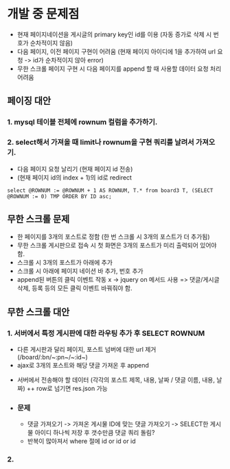 # 개발 중 문제점
- 현재 페이지네이션을 게시글의 primary key인 id를 이용 (자동 증가로 삭제 시 번호가 순차적이지 않음)
- 다음 페이지, 이전 페이지 구현이 어려움 (현재 페이지 아이디에 1을 추가하여 url 요청 -> id가 순차적이지 않아 error)
- 무한 스크롤 페이지 구현 시 다음 페이지를 append 할 때 사용할 데이터 요청 처리 어려움

## 페이징 대안
### 1. mysql 테이블 전체에 rownum 컬럼을 추가하기.
### 2. select해서 가져올 때 limit나 rownum을 구현 쿼리를 날려서 가져오기.
- 다음 페이지 요청 날리기 (현재 페이지 id 전송)
- (현재 페이지 id의 index + 1)의 id로 redirect
```
select @ROWNUM := @ROWNUM + 1 AS ROWNUM, T.* from board3 T, (SELECT @ROWNUM := 0) TMP ORDER BY ID asc;
```

## 무한 스크롤 문제
- 한 페이지를 3개의 포스트로 정함 (한 번 스크롤 시 3개의 포스트가 더 추가됨)
- 무한 스크롤 게시판으로 접속 시 첫 화면은 3개의 포스트가 미리 출력되어 있어야 함.
- 스크롤 시 3개의 포스트가 아래에 추가
- 스크롤 시 아래에 페이지 네이션 바 추가, 번호 추가
- append된 버튼의 클릭 이벤트 작동 x -> jquery on 메서드 사용 => 댓글/게시글 삭제, 등록 등의 모든 클릭 이벤트 바꿔줘야 함.

## 무한 스크롤 대안
### 1. 서버에서 특정 게시판에 대한 라우팅 추가 후 SELECT ROWNUM
- 다른 게시판과 달리 페이지, 포스트 넘버에 대한 url 제거 (/board/:bn/~:pn~/~:id~)
- ajax로 3개의 포스트와 해당 댓글 가져온 후 append
 + 서버에서 전송해야 할 데이터 (각각의 포스트 제목, 내용, 날짜 / 댓글 이름, 내용, 날짜)
  ++ row로 넘기면 res.json 가능
+ ### 문제
  + 댓글 가져오기 -> 가져온 게시물 ID에 맞는 댓글 가져오기 -> SELECT한 게시물 아이디 하나씩 저장 후 갯수만큼 댓글 쿼리 돌림?
  + 반복이 많아져서 where 절에 id or id or id
### 2. 
